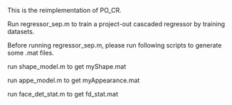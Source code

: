 This is the reimplementation of PO_CR.

Run regressor_sep.m to train a project-out cascaded regressor by training datasets.

Before running regressor_sep.m, please run following scripts to generate some .mat files. 

run shape_model.m to get myShape.mat

run appe_model.m to get myAppearance.mat

run face_det_stat.m to get fd_stat.mat

